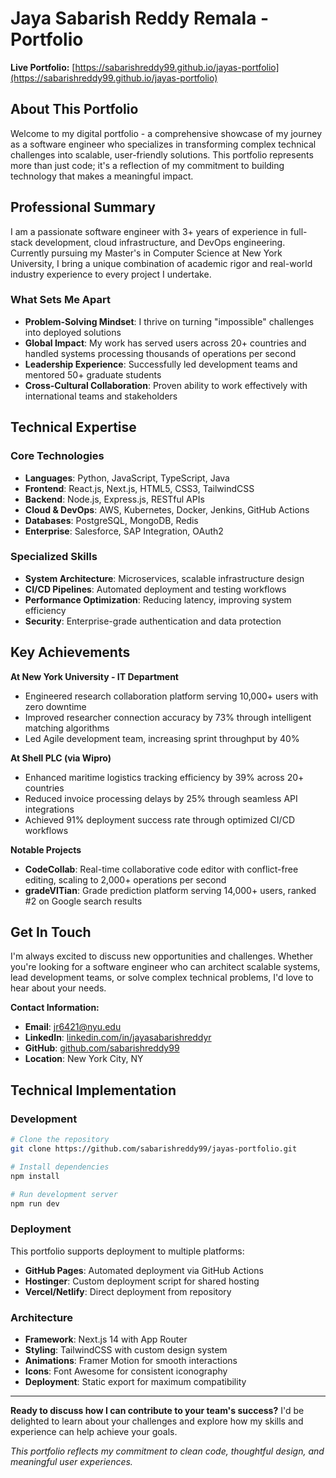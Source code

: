 # Jaya Sabarish Reddy Remala - Portfolio

**Live Portfolio:** [https://sabarishreddy99.github.io/jayas-portfolio](https://sabarishreddy99.github.io/jayas-portfolio)

## About This Portfolio

Welcome to my digital portfolio - a comprehensive showcase of my journey as a software engineer who specializes in transforming complex technical challenges into scalable, user-friendly solutions. This portfolio represents more than just code; it's a reflection of my commitment to building technology that makes a meaningful impact.

## Professional Summary

I am a passionate software engineer with 3+ years of experience in full-stack development, cloud infrastructure, and DevOps engineering. Currently pursuing my Master's in Computer Science at New York University, I bring a unique combination of academic rigor and real-world industry experience to every project I undertake.

### What Sets Me Apart

- **Problem-Solving Mindset**: I thrive on turning "impossible" challenges into deployed solutions
- **Global Impact**: My work has served users across 20+ countries and handled systems processing thousands of operations per second
- **Leadership Experience**: Successfully led development teams and mentored 50+ graduate students
- **Cross-Cultural Collaboration**: Proven ability to work effectively with international teams and stakeholders

## Technical Expertise

### Core Technologies
- **Languages**: Python, JavaScript, TypeScript, Java
- **Frontend**: React.js, Next.js, HTML5, CSS3, TailwindCSS
- **Backend**: Node.js, Express.js, RESTful APIs
- **Cloud & DevOps**: AWS, Kubernetes, Docker, Jenkins, GitHub Actions
- **Databases**: PostgreSQL, MongoDB, Redis
- **Enterprise**: Salesforce, SAP Integration, OAuth2

### Specialized Skills
- **System Architecture**: Microservices, scalable infrastructure design
- **CI/CD Pipelines**: Automated deployment and testing workflows
- **Performance Optimization**: Reducing latency, improving system efficiency
- **Security**: Enterprise-grade authentication and data protection

## Key Achievements

**At New York University - IT Department**
- Engineered research collaboration platform serving 10,000+ users with zero downtime
- Improved researcher connection accuracy by 73% through intelligent matching algorithms
- Led Agile development team, increasing sprint throughput by 40%

**At Shell PLC (via Wipro)**
- Enhanced maritime logistics tracking efficiency by 39% across 20+ countries
- Reduced invoice processing delays by 25% through seamless API integrations
- Achieved 91% deployment success rate through optimized CI/CD workflows

**Notable Projects**
- **CodeCollab**: Real-time collaborative code editor with conflict-free editing, scaling to 2,000+ operations per second
- **gradeVITian**: Grade prediction platform serving 14,000+ users, ranked #2 on Google search results

## Get In Touch

I'm always excited to discuss new opportunities and challenges. Whether you're looking for a software engineer who can architect scalable systems, lead development teams, or solve complex technical problems, I'd love to hear about your needs.

**Contact Information:**
- **Email**: jr6421@nyu.edu
- **LinkedIn**: [linkedin.com/in/jayasabarishreddyr](https://linkedin.com/in/jayasabarishreddyr)
- **GitHub**: [github.com/sabarishreddy99](https://github.com/sabarishreddy99)
- **Location**: New York City, NY

## Technical Implementation

### Development
```bash
# Clone the repository
git clone https://github.com/sabarishreddy99/jayas-portfolio.git

# Install dependencies
npm install

# Run development server
npm run dev
```

### Deployment
This portfolio supports deployment to multiple platforms:
- **GitHub Pages**: Automated deployment via GitHub Actions
- **Hostinger**: Custom deployment script for shared hosting
- **Vercel/Netlify**: Direct deployment from repository

### Architecture
- **Framework**: Next.js 14 with App Router
- **Styling**: TailwindCSS with custom design system
- **Animations**: Framer Motion for smooth interactions
- **Icons**: Font Awesome for consistent iconography
- **Deployment**: Static export for maximum compatibility

---

**Ready to discuss how I can contribute to your team's success?** I'd be delighted to learn about your challenges and explore how my skills and experience can help achieve your goals.

*This portfolio reflects my commitment to clean code, thoughtful design, and meaningful user experiences.*
